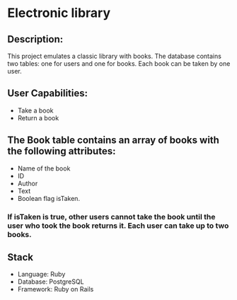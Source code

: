 
# Electronic library

## Description:
This project emulates a classic library with books. The database contains two tables: one for users and one for books. Each book can be taken by one user.

## User Capabilities:
- Take a book
- Return a book

## The Book table contains an array of books with the following attributes:
  - Name of the book
  - ID
  - Author
  - Text
  - Boolean flag isTaken.

### If isTaken is true, other users cannot take the book until the user who took the book returns it. Each user can take up to two books.

## Stack
- Language: Ruby
- Database: PostgreSQL
- Framework: Ruby on Rails